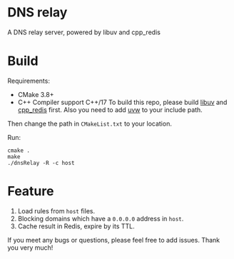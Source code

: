 # DNS relay
A DNS relay server, powered by libuv and cpp_redis

# Build
Requirements:
- CMake 3.8+
- C++ Compiler support C++/17
To build this repo, please build [libuv](http://libuv.org/) and [cpp_redis](https://github.com/cpp-redis/cpp_redis) first. Also you need to add [uvw](https://github.com/skypjack/uvw) to your include path.

Then change the path in `CMakeList.txt` to your location.

Run:
```
cmake .
make
./dnsRelay -R -c host
```

# Feature
1. Load rules from `host` files.
2. Blocking domains which have a `0.0.0.0` address in `host`.
3. Cache result in Redis, expire by its TTL.

If you meet any bugs or questions, please feel free to add issues. Thank you very much!